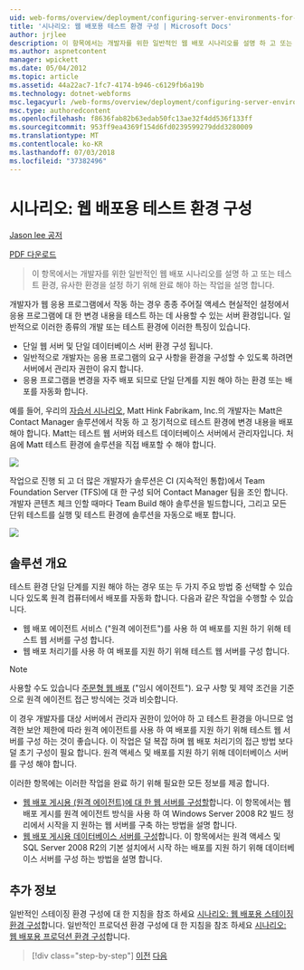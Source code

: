 ```yaml
---
uid: web-forms/overview/deployment/configuring-server-environments-for-web-deployment/scenario-configuring-a-test-environment-for-web-deployment
title: '시나리오: 웹 배포용 테스트 환경 구성 | Microsoft Docs'
author: jrjlee
description: 이 항목에서는 개발자를 위한 일반적인 웹 배포 시나리오를 설명 하 고 또는 테스트 환경,는 si를 설정 하기 위해 완료 해야 하는 작업에 설명 하는 중...
ms.author: aspnetcontent
manager: wpickett
ms.date: 05/04/2012
ms.topic: article
ms.assetid: 44a22ac7-1fc7-4174-b946-c6129fb6a19b
ms.technology: dotnet-webforms
msc.legacyurl: /web-forms/overview/deployment/configuring-server-environments-for-web-deployment/scenario-configuring-a-test-environment-for-web-deployment
msc.type: authoredcontent
ms.openlocfilehash: f8636fab82b63edab50fc13ae32f4dd536f133ff
ms.sourcegitcommit: 953ff9ea4369f154d6fd0239599279ddd3280009
ms.translationtype: MT
ms.contentlocale: ko-KR
ms.lasthandoff: 07/03/2018
ms.locfileid: "37382496"
---
```

<a name="scenario-configuring-a-test-environment-for-web-deployment"></a>시나리오: 웹 배포용 테스트 환경 구성
====================
[Jason lee 공저](https://github.com/jrjlee)

[PDF 다운로드](https://msdnshared.blob.core.windows.net/media/MSDNBlogsFS/prod.evol.blogs.msdn.com/CommunityServer.Blogs.Components.WeblogFiles/00/00/00/63/56/8130.DeployingWebAppsInEnterpriseScenarios.pdf)

> 이 항목에서는 개발자를 위한 일반적인 웹 배포 시나리오를 설명 하 고 또는 테스트 환경, 유사한 환경을 설정 하기 위해 완료 해야 하는 작업을 설명 합니다.


개발자가 웹 응용 프로그램에서 작동 하는 경우 종종 주어질 액세스 현실적인 설정에서 응용 프로그램에 대 한 변경 내용을 테스트 하는 데 사용할 수 있는 서버 환경입니다. 일반적으로 이러한 종류의 개발 또는 테스트 환경에 이러한 특징이 있습니다.

- 단일 웹 서버 및 단일 데이터베이스 서버 환경 구성 됩니다.
- 일반적으로 개발자는 응용 프로그램의 요구 사항을 환경을 구성할 수 있도록 하려면 서버에서 관리자 권한이 유지 합니다.
- 응용 프로그램을 변경을 자주 배포 되므로 단일 단계를 지원 해야 하는 환경 또는 배포를 자동화 합니다.

예를 들어, 우리의 [자습서 시나리오](../deploying-web-applications-in-enterprise-scenarios/enterprise-web-deployment-scenario-overview.md), Matt Hink Fabrikam, Inc.의 개발자는 Matt은 Contact Manager 솔루션에서 작동 하 고 정기적으로 테스트 환경에 변경 내용을 배포 해야 합니다. Matt는 테스트 웹 서버와 테스트 데이터베이스 서버에서 관리자입니다. 처음에 Matt 테스트 환경에 솔루션을 직접 배포할 수 해야 합니다.

![](scenario-configuring-a-test-environment-for-web-deployment/_static/image1.png)

작업으로 진행 되 고 더 많은 개발자가 솔루션은 CI (지속적인 통합)에서 Team Foundation Server (TFS)에 대 한 구성 되어 Contact Manager 팀을 조인 합니다. 개발자 콘텐츠 체크 인할 때마다 Team Build 해야 솔루션을 빌드합니다, 그리고 모든 단위 테스트를 실행 및 테스트 환경에 솔루션을 자동으로 배포 합니다.

![](scenario-configuring-a-test-environment-for-web-deployment/_static/image2.png)

## <a name="solution-overview"></a>솔루션 개요

테스트 환경 단일 단계를 지원 해야 하는 경우 또는 두 가지 주요 방법 중 선택할 수 있습니다 있도록 원격 컴퓨터에서 배포를 자동화 합니다. 다음과 같은 작업을 수행할 수 있습니다.

- 웹 배포 에이전트 서비스 ("원격 에이전트")를 사용 하 여 배포를 지원 하기 위해 테스트 웹 서버를 구성 합니다.
- 웹 배포 처리기를 사용 하 여 배포를 지원 하기 위해 테스트 웹 서버를 구성 합니다.

> [!NOTE]
> 사용할 수도 있습니다 [주문형 웹 배포](https://technet.microsoft.com/library/ee517345(WS.10).aspx) ("임시 에이전트"). 요구 사항 및 제약 조건을 기준으로 원격 에이전트 접근 방식에는 것과 비슷합니다.


이 경우 개발자를 대상 서버에서 관리자 권한이 있어야 하 고 테스트 환경을 아니므로 엄격한 보안 제한에 따라 원격 에이전트를 사용 하 여 배포를 지원 하기 위해 테스트 웹 서버를 구성 하는 것이 좋습니다. 이 작업은 덜 복잡 하며 웹 배포 처리기의 접근 방법 보다 덜 초기 구성이 필요 합니다. 원격 액세스 및 배포를 지원 하기 위해 데이터베이스 서버를 구성 해야 합니다.

이러한 항목에는 이러한 작업을 완료 하기 위해 필요한 모든 정보를 제공 합니다.

- [웹 배포 게시용 (원격 에이전트)에 대 한 웹 서버를 구성할](configuring-a-web-server-for-web-deploy-publishing-remote-agent.md)합니다. 이 항목에서는 웹 배포 게시를 원격 에이전트 방식을 사용 하 여 Windows Server 2008 R2 빌드 정리에서 시작을 지 원하는 웹 서버를 구축 하는 방법을 설명 합니다.
- [웹 배포 게시용 데이터베이스 서버를 구성](configuring-a-database-server-for-web-deploy-publishing.md)합니다. 이 항목에서는 원격 액세스 및 SQL Server 2008 R2의 기본 설치에서 시작 하는 배포를 지원 하기 위해 데이터베이스 서버를 구성 하는 방법을 설명 합니다.

## <a name="further-reading"></a>추가 정보

일반적인 스테이징 환경 구성에 대 한 지침을 참조 하세요 [시나리오: 웹 배포용 스테이징 환경 구성](scenario-configuring-a-staging-environment-for-web-deployment.md)합니다. 일반적인 프로덕션 환경 구성에 대 한 지침을 참조 하세요 [시나리오: 웹 배포용 프로덕션 환경 구성](scenario-configuring-a-production-environment-for-web-deployment.md)합니다.

> [!div class="step-by-step"]
> [이전](choosing-the-right-approach-to-web-deployment.md)
> [다음](scenario-configuring-a-staging-environment-for-web-deployment.md)
